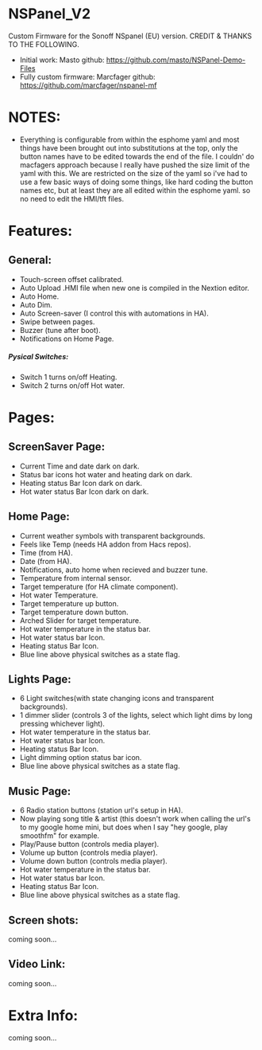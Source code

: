# NSPanel_V2
 Custom Firmware for the Sonoff NSpanel (EU) version.
 CREDIT & THANKS TO THE FOLLOWING.
 * Initial work: Masto github: https://github.com/masto/NSPanel-Demo-Files
 * Fully custom firmware: Marcfager github: https://github.com/marcfager/nspanel-mf

# NOTES:
* Everything is configurable from within the esphome yaml and most things have been brought out into substitutions at the top, only the button names have to be edited towards the end of the file. I couldn' do macfagers approach because I really have pushed the size limit of the yaml with this. We are restricted on the size of the yaml so i've had to use a few basic ways of doing some things, like hard coding the button names etc, but at least they are all edited within the esphome yaml. so no need to edit the HMI/tft files.

# Features:

## General:
* Touch-screen offset calibrated.
* Auto Upload .HMI file when new one is compiled in the Nextion editor.
* Auto Home.
* Auto Dim.
* Auto Screen-saver (I control this with automations in HA).
* Swipe between pages.
* Buzzer (tune after boot).
* Notifications on Home Page.


##### Pysical Switches:
* Switch 1 turns on/off Heating.
* Switch 2 turns on/off Hot water.

# Pages:

## ScreenSaver Page:
* Current Time and date dark on dark.
* Status bar icons hot water and heating dark on dark.
* Heating status Bar Icon dark on dark.
* Hot water status Bar Icon dark on dark.


## Home Page:
* Current weather symbols with transparent backgrounds.
* Feels like Temp (needs HA addon from Hacs repos).
* Time (from HA).
* Date (from HA).
* Notifications, auto home when recieved and buzzer tune.
* Temperature from internal sensor.
* Target temperature (for HA climate component).
* Hot water Temperature.
* Target temperature up button.
* Target temperature down button.
* Arched Slider for target temperature.
* Hot water temperature in the status bar.
* Hot water status bar Icon.
* Heating status Bar Icon.
* Blue line above physical switches as a state flag.

## Lights Page:
* 6 Light switches(with state changing icons and transparent backgrounds).
* 1 dimmer slider (controls 3 of the lights, select which light dims by long pressing whichever light).
* Hot water temperature in the status bar.
* Hot water status bar Icon.
* Heating status Bar Icon.
* Light dimming option status bar icon.
* Blue line above physical switches as a state flag.

## Music Page:
* 6 Radio station buttons (station url's setup in HA).
* Now playing song title & artist (this doesn't work when calling the url's to my google home mini, but does when I say "hey google, play smoothfm" for example.
* Play/Pause button (controls media player).
* Volume up button (controls media player).
* Volume down button (controls media player).
* Hot water temperature in the status bar.
* Hot water status bar Icon.
* Heating status Bar Icon.
* Blue line above physical switches as a state flag.

## Screen shots:
coming soon...

## Video Link:
coming soon...

# Extra Info:
coming soon...
